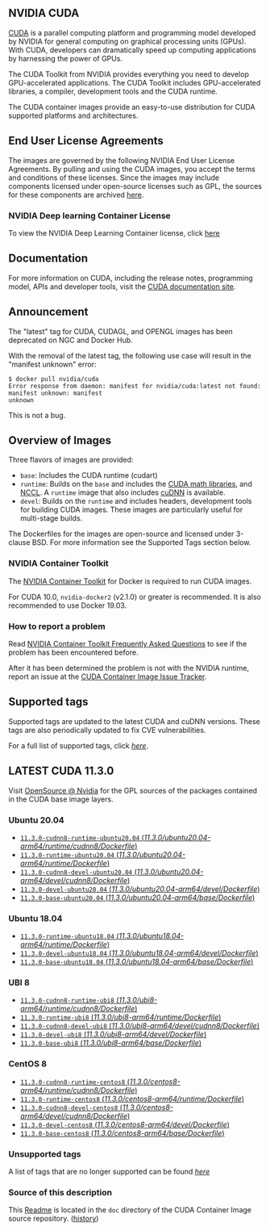 ## NVIDIA CUDA

[CUDA](https://developer.nvidia.com/cuda-zone) is a parallel computing platform and programming model developed by NVIDIA for general computing on graphical processing units (GPUs). With CUDA, developers can dramatically speed up computing applications by harnessing the power of GPUs.

The CUDA Toolkit from NVIDIA provides everything you need to develop GPU-accelerated applications. The CUDA Toolkit includes GPU-accelerated libraries, a compiler, development tools and the CUDA runtime.

The CUDA container images provide an easy-to-use distribution for CUDA supported platforms and architectures.

## End User License Agreements

The images are governed by the following NVIDIA End User License Agreements. By pulling and using the CUDA images, you accept the terms and conditions of these licenses.
Since the images may include components licensed under open-source licenses such as GPL, the sources for these components are archived [here](https://developer.download.nvidia.com/compute/cuda/opensource/image).

### NVIDIA Deep learning Container License

To view the NVIDIA Deep Learning Container license, click [here](https://developer.nvidia.com/ngc/nvidia-deep-learning-container-license)

## Documentation

For more information on CUDA, including the release notes, programming model, APIs and developer tools, visit the [CUDA documentation site](https://docs.nvidia.com/cuda).

## Announcement

The "latest" tag for CUDA, CUDAGL, and OPENGL images has been deprecated on NGC and Docker Hub.

With the removal of the latest tag, the following use case will result in the "manifest unknown" error:

```
$ docker pull nvidia/cuda
Error response from daemon: manifest for nvidia/cuda:latest not found: manifest unknown: manifest
unknown
```

This is not a bug.

## Overview of Images

Three flavors of images are provided:
- `base`: Includes the CUDA runtime (cudart)
- `runtime`: Builds on the `base` and includes the [CUDA math libraries](https://developer.nvidia.com/gpu-accelerated-libraries), and [NCCL](https://developer.nvidia.com/nccl). A `runtime` image that also includes [cuDNN](https://developer.nvidia.com/cudnn) is available.
- `devel`: Builds on the `runtime` and includes headers, development tools for building CUDA images. These images are particularly useful for multi-stage builds.

The Dockerfiles for the images are open-source and licensed under 3-clause BSD. For more information see the Supported Tags section below.

### NVIDIA Container Toolkit

The [NVIDIA Container Toolkit](https://github.com/NVIDIA/nvidia-docker) for Docker is required to run CUDA images.

For CUDA 10.0, `nvidia-docker2` (v2.1.0) or greater is recommended. It is also recommended to use Docker 19.03.

### How to report a problem

Read [NVIDIA Container Toolkit Frequently Asked Questions](https://github.com/NVIDIA/nvidia-docker/wiki/Frequently-Asked-Questions) to see if the problem has been encountered before.

After it has been determined the problem is not with the NVIDIA runtime, report an issue at the [CUDA Container Image Issue Tracker](https://gitlab.com/nvidia/container-images/cuda/-/issues).

## Supported tags

Supported tags are updated to the latest CUDA and cuDNN versions. These tags are also periodically updated to fix CVE vulnerabilities.

For a full list of supported tags, click [*here*](https://gitlab.com/nvidia/container-images/cuda/blob/master/doc/supported-tags.md).

## LATEST CUDA 11.3.0

Visit [OpenSource @ Nvidia](https://developer.download.nvidia.com/compute/cuda/opensource/image/) for the GPL sources of the packages contained in the CUDA base image layers.


### Ubuntu 20.04

- [`11.3.0-cudnn8-runtime-ubuntu20.04` (*11.3.0/ubuntu20.04-arm64/runtime/cudnn8/Dockerfile*)](https://gitlab.com/nvidia/container-images/cuda/blob/master/dist/11.3.0/ubuntu20.04-arm64/runtime/cudnn8/Dockerfile)
- [`11.3.0-runtime-ubuntu20.04` (*11.3.0/ubuntu20.04-arm64/runtime/Dockerfile*)](https://gitlab.com/nvidia/container-images/cuda/blob/master/dist/11.3.0/ubuntu20.04-arm64/runtime/Dockerfile)
- [`11.3.0-cudnn8-devel-ubuntu20.04` (*11.3.0/ubuntu20.04-arm64/devel/cudnn8/Dockerfile*)](https://gitlab.com/nvidia/container-images/cuda/blob/master/dist/11.3.0/ubuntu20.04-arm64/devel/cudnn8/Dockerfile)
- [`11.3.0-devel-ubuntu20.04` (*11.3.0/ubuntu20.04-arm64/devel/Dockerfile*)](https://gitlab.com/nvidia/container-images/cuda/blob/master/dist/11.3.0/ubuntu20.04-arm64/devel/Dockerfile)
- [`11.3.0-base-ubuntu20.04` (*11.3.0/ubuntu20.04-arm64/base/Dockerfile*)](https://gitlab.com/nvidia/container-images/cuda/blob/master/dist/11.3.0/ubuntu20.04-arm64/base/Dockerfile)

### Ubuntu 18.04

- [`11.3.0-runtime-ubuntu18.04` (*11.3.0/ubuntu18.04-arm64/runtime/Dockerfile*)](https://gitlab.com/nvidia/container-images/cuda/blob/master/dist/11.3.0/ubuntu18.04-arm64/runtime/Dockerfile)
- [`11.3.0-devel-ubuntu18.04` (*11.3.0/ubuntu18.04-arm64/devel/Dockerfile*)](https://gitlab.com/nvidia/container-images/cuda/blob/master/dist/11.3.0/ubuntu18.04-arm64/devel/Dockerfile)
- [`11.3.0-base-ubuntu18.04` (*11.3.0/ubuntu18.04-arm64/base/Dockerfile*)](https://gitlab.com/nvidia/container-images/cuda/blob/master/dist/11.3.0/ubuntu18.04-arm64/base/Dockerfile)

### UBI 8

- [`11.3.0-cudnn8-runtime-ubi8` (*11.3.0/ubi8-arm64/runtime/cudnn8/Dockerfile*)](https://gitlab.com/nvidia/container-images/cuda/blob/master/dist/11.3.0/ubi8-arm64/runtime/cudnn8/Dockerfile)
- [`11.3.0-runtime-ubi8` (*11.3.0/ubi8-arm64/runtime/Dockerfile*)](https://gitlab.com/nvidia/container-images/cuda/blob/master/dist/11.3.0/ubi8-arm64/runtime/Dockerfile)
- [`11.3.0-cudnn8-devel-ubi8` (*11.3.0/ubi8-arm64/devel/cudnn8/Dockerfile*)](https://gitlab.com/nvidia/container-images/cuda/blob/master/dist/11.3.0/ubi8-arm64/devel/cudnn8/Dockerfile)
- [`11.3.0-devel-ubi8` (*11.3.0/ubi8-arm64/devel/Dockerfile*)](https://gitlab.com/nvidia/container-images/cuda/blob/master/dist/11.3.0/ubi8-arm64/devel/Dockerfile)
- [`11.3.0-base-ubi8` (*11.3.0/ubi8-arm64/base/Dockerfile*)](https://gitlab.com/nvidia/container-images/cuda/blob/master/dist/11.3.0/ubi8-arm64/base/Dockerfile)

### CentOS 8

- [`11.3.0-cudnn8-runtime-centos8` (*11.3.0/centos8-arm64/runtime/cudnn8/Dockerfile*)](https://gitlab.com/nvidia/container-images/cuda/blob/master/dist/11.3.0/centos8-arm64/runtime/cudnn8/Dockerfile)
- [`11.3.0-runtime-centos8` (*11.3.0/centos8-arm64/runtime/Dockerfile*)](https://gitlab.com/nvidia/container-images/cuda/blob/master/dist/11.3.0/centos8-arm64/runtime/Dockerfile)
- [`11.3.0-cudnn8-devel-centos8` (*11.3.0/centos8-arm64/devel/cudnn8/Dockerfile*)](https://gitlab.com/nvidia/container-images/cuda/blob/master/dist/11.3.0/centos8-arm64/devel/cudnn8/Dockerfile)
- [`11.3.0-devel-centos8` (*11.3.0/centos8-arm64/devel/Dockerfile*)](https://gitlab.com/nvidia/container-images/cuda/blob/master/dist/11.3.0/centos8-arm64/devel/Dockerfile)
- [`11.3.0-base-centos8` (*11.3.0/centos8-arm64/base/Dockerfile*)](https://gitlab.com/nvidia/container-images/cuda/blob/master/dist/11.3.0/centos8-arm64/base/Dockerfile)

### Unsupported tags

A list of tags that are no longer supported can be found [*here*](https://gitlab.com/nvidia/container-images/cuda/blob/master/doc/unsupported-tags.md)

### Source of this description

This [Readme](https://gitlab.com/nvidia/container-images/cuda/blob/master/doc/README.md) is located in the `doc` directory of the CUDA Container Image source repository. ([history](https://gitlab.com/nvidia/container-images/cuda/commits/master/doc/README.md))
